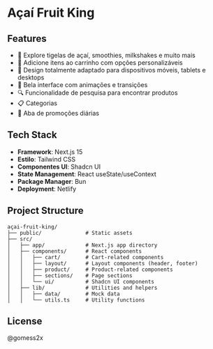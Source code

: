 # Açaí Fruit King


## Features

- 🍧 Explore tigelas de açaí, smoothies, milkshakes e muito mais
- 🛒 Adicione itens ao carrinho com opções personalizáveis
- 📱  Design totalmente adaptado para dispositivos móveis, tablets e desktops
- 🎨 Bela interface com animações e transições
- 🔍 Funcionalidade de pesquisa para encontrar produtos
- 📋 Categorias 
- 💸 Aba de promoções diárias
  
## Tech Stack

- **Framework**: Next.js 15
- **Estilo**: Tailwind CSS
- **Componentes UI**: Shadcn UI
- **State Management**: React useState/useContext
- **Package Manager**: Bun
- **Deployment**: Netlify


## Project Structure

```
açai-fruit-king/
├── public/              # Static assets
├── src/
│   ├── app/             # Next.js app directory
│   ├── components/      # React components
│   │   ├── cart/        # Cart-related components
│   │   ├── layout/      # Layout components (header, footer)
│   │   ├── product/     # Product-related components
│   │   ├── sections/    # Page sections
│   │   └── ui/          # Shadcn UI components
│   ├── lib/             # Utilities and helpers
│   │   ├── data/        # Mock data
│   │   └── utils.ts     # Utility functions
```

## License

@gomess2x
